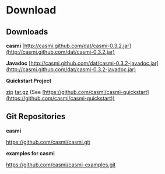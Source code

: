 # Download

## Downloads

**casmi**
[http://casmi.github.com/dat/casmi-0.3.2.jar](http://casmi.github.com/dat/casmi-0.3.2.jar)

**Javadoc**
[http://casmi.github.com/dat/casmi-0.3.2-javadoc.jar](http://casmi.github.com/dat/casmi-0.3.2-javadoc.jar)

**Quickstart Project**

[zip](https://github.com/casmi/casmi-quickstart/zipball/master) [tar.gz](https://github.com/casmi/casmi-quickstart/tarball/master)
(See [https://github.com/casmi/casmi-quickstart](https://github.com/casmi/casmi-quickstart))

## Git Repositories

**casmi**

https://github.com/casmi/casmi.git

**examples for casmi**

https://github.com/casmi/casmi-examples.git
